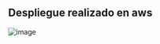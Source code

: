 ## Despliegue realizado en aws

![image](https://github.com/user-attachments/assets/f2e6572b-cec1-4ae8-82d9-fbd8cbd94829)
